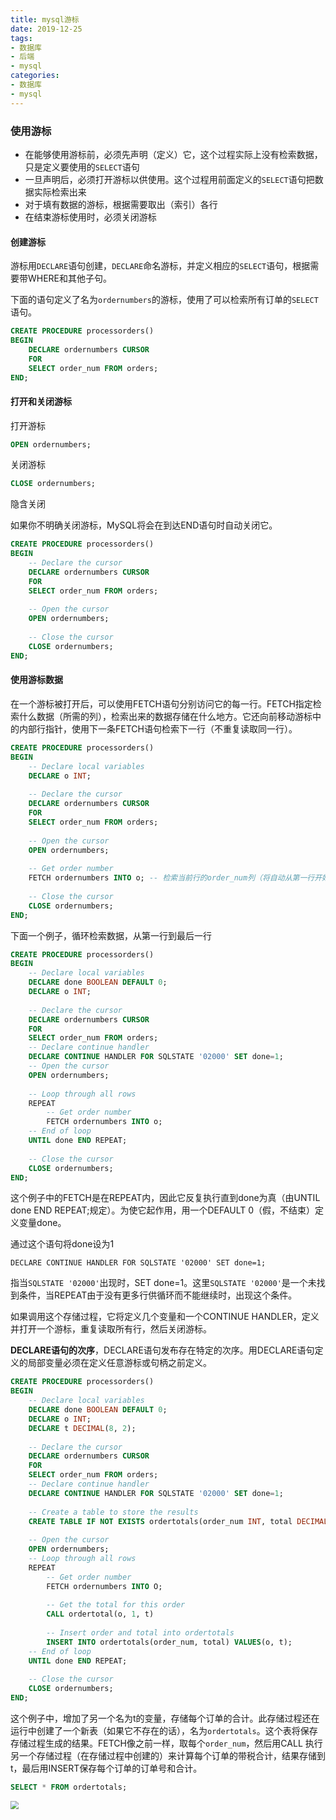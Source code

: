 ```yaml
---
title: mysql游标
date: 2019-12-25
tags:
- 数据库
- 后端
- mysql
categories:
- 数据库
- mysql
---
```


### 使用游标

- 在能够使用游标前，必须先声明（定义）它，这个过程实际上没有检索数据，只是定义要使用的`SELECT`语句
- 一旦声明后，必须打开游标以供使用。这个过程用前面定义的`SELECT`语句把数据实际检索出来
- 对于填有数据的游标，根据需要取出（索引）各行
- 在结束游标使用时，必须关闭游标

<!--more-->

#### 创建游标

游标用`DECLARE`语句创建，`DECLARE`命名游标，并定义相应的`SELECT`语句，根据需要带WHERE和其他子句。

下面的语句定义了名为`ordernumbers`的游标，使用了可以检索所有订单的`SELECT`语句。

```SQL
CREATE PROCEDURE processorders()
BEGIN
	DECLARE ordernumbers CURSOR
	FOR
	SELECT order_num FROM orders;
END;
```

#### 打开和关闭游标

打开游标

```sql
OPEN ordernumbers;
```

关闭游标

```sql
CLOSE ordernumbers;
```

隐含关闭

如果你不明确关闭游标，MySQL将会在到达END语句时自动关闭它。

```SQL
CREATE PROCEDURE processorders()
BEGIN
	-- Declare the cursor
	DECLARE ordernumbers CURSOR
	FOR
	SELECT order_num FROM orders;
	
	-- Open the cursor
	OPEN ordernumbers;
	
	-- Close the cursor
	CLOSE ordernumbers;
END;
```

#### 使用游标数据

在一个游标被打开后，可以使用FETCH语句分别访问它的每一行。FETCH指定检索什么数据（所需的列），检索出来的数据存储在什么地方。它还向前移动游标中的内部行指针，使用下一条FETCH语句检索下一行（不重复读取同一行）。

```SQL
CREATE PROCEDURE processorders()
BEGIN
	-- Declare local variables
	DECLARE o INT;
	
	-- Declare the cursor
	DECLARE ordernumbers CURSOR
	FOR
	SELECT order_num FROM orders;
	
	-- Open the cursor
	OPEN ordernumbers;
	
	-- Get order number
	FETCH ordernumbers INTO o; -- 检索当前行的order_num列（将自动从第一行开始）到一个名为o的局部声明的变量中。
	
	-- Close the cursor
	CLOSE ordernumbers;
END;
```

下面一个例子，循环检索数据，从第一行到最后一行

```SQL
CREATE PROCEDURE processorders()
BEGIN
	-- Declare local variables
	DECLARE done BOOLEAN DEFAULT 0;
	DECLARE o INT;
	
	-- Declare the cursor
	DECLARE ordernumbers CURSOR
	FOR
	SELECT order_num FROM orders;
	-- Declare continue handler
	DECLARE CONTINUE HANDLER FOR SQLSTATE '02000' SET done=1;
	-- Open the cursor
	OPEN ordernumbers;
	
	-- Loop through all rows
	REPEAT
		-- Get order number
		FETCH ordernumbers INTO o;
	-- End of loop
	UNTIL done END REPEAT;
	
	-- Close the cursor
	CLOSE ordernumbers;
END;
```

这个例子中的FETCH是在REPEAT内，因此它反复执行直到done为真（由UNTIL done END REPEAT;规定）。为使它起作用，用一个DEFAULT 0（假，不结束）定义变量done。

通过这个语句将done设为1

```
DECLARE CONTINUE HANDLER FOR SQLSTATE '02000' SET done=1;
```

指当`SQLSTATE '02000'`出现时，SET done=1。这里`SQLSTATE '02000'`是一个未找到条件，当REPEAT由于没有更多行供循环而不能继续时，出现这个条件。

如果调用这个存储过程，它将定义几个变量和一个CONTINUE HANDLER，定义并打开一个游标，重复读取所有行，然后关闭游标。

**DECLARE语句的次序**，DECLARE语句发布存在特定的次序。用DECLARE语句定义的局部变量必须在定义任意游标或句柄之前定义。

```SQL
CREATE PROCEDURE processorders()
BEGIN
	-- Declare local variables
	DECLARE done BOOLEAN DEFAULT 0;
	DECLARE o INT;
	DECLARE t DECIMAL(8, 2);
	
	-- Declare the cursor
	DECLARE ordernumbers CURSOR
	FOR
	SELECT order_num FROM orders;
	-- Declare continue handler
	DECLARE CONTINUE HANDLER FOR SQLSTATE '02000' SET done=1;
	
	-- Create a table to store the results
	CREATE TABLE IF NOT EXISTS ordertotals(order_num INT, total DECIMAL(8, 2));
	
	-- Open the cursor
	OPEN ordernumbers;
	-- Loop through all rows
	REPEAT
		-- Get order number
		FETCH ordernumbers INTO O;
		
		-- Get the total for this order
		CALL ordertotal(o, 1, t)
		
		-- Insert order and total into ordertotals
		INSERT INTO ordertotals(order_num, total) VALUES(o, t);
	-- End of loop
	UNTIL done END REPEAT;
	
	-- Close the cursor
	CLOSE ordernumbers;
END;
```

这个例子中，增加了另一个名为t的变量，存储每个订单的合计。此存储过程还在运行中创建了一个新表（如果它不存在的话），名为`ordertotals`。这个表将保存存储过程生成的结果。FETCH像之前一样，取每个`order_num`，然后用CALL 执行另一个存储过程（在存储过程中创建的）来计算每个订单的带税合计，结果存储到t，最后用INSERT保存每个订单的订单号和合计。

```sql
SELECT * FROM ordertotals;
```

<img src="http://silencew.cn/uploads/blog/1577257001907.png" style="zoom:80%;" />

